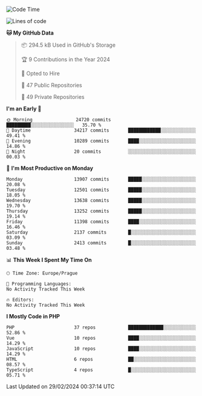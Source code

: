 <!--START_SECTION:waka-->
![Code Time](http://img.shields.io/badge/Code%20Time-1%2C583%20hrs%2058%20mins-blue)

![Lines of code](https://img.shields.io/badge/From%20Hello%20World%20I%27ve%20Written-21.8%20million%20lines%20of%20code-blue)

**🐱 My GitHub Data** 

> 📦 294.5 kB Used in GitHub's Storage 
 > 
> 🏆 9 Contributions in the Year 2024
 > 
> 💼 Opted to Hire
 > 
> 📜 47 Public Repositories 
 > 
> 🔑 49 Private Repositories 
 > 
**I'm an Early 🐤** 

```text
🌞 Morning                24720 commits       █████████░░░░░░░░░░░░░░░░   35.70 % 
🌆 Daytime                34217 commits       ████████████░░░░░░░░░░░░░   49.41 % 
🌃 Evening                10289 commits       ████░░░░░░░░░░░░░░░░░░░░░   14.86 % 
🌙 Night                  20 commits          ░░░░░░░░░░░░░░░░░░░░░░░░░   00.03 % 
```
📅 **I'm Most Productive on Monday** 

```text
Monday                   13907 commits       █████░░░░░░░░░░░░░░░░░░░░   20.08 % 
Tuesday                  12501 commits       █████░░░░░░░░░░░░░░░░░░░░   18.05 % 
Wednesday                13638 commits       █████░░░░░░░░░░░░░░░░░░░░   19.70 % 
Thursday                 13252 commits       █████░░░░░░░░░░░░░░░░░░░░   19.14 % 
Friday                   11398 commits       ████░░░░░░░░░░░░░░░░░░░░░   16.46 % 
Saturday                 2137 commits        █░░░░░░░░░░░░░░░░░░░░░░░░   03.09 % 
Sunday                   2413 commits        █░░░░░░░░░░░░░░░░░░░░░░░░   03.48 % 
```


📊 **This Week I Spent My Time On** 

```text
🕑︎ Time Zone: Europe/Prague

💬 Programming Languages: 
No Activity Tracked This Week

🔥 Editors: 
No Activity Tracked This Week
```

**I Mostly Code in PHP** 

```text
PHP                      37 repos            █████████████░░░░░░░░░░░░   52.86 % 
Vue                      10 repos            ████░░░░░░░░░░░░░░░░░░░░░   14.29 % 
JavaScript               10 repos            ████░░░░░░░░░░░░░░░░░░░░░   14.29 % 
HTML                     6 repos             ██░░░░░░░░░░░░░░░░░░░░░░░   08.57 % 
TypeScript               4 repos             █░░░░░░░░░░░░░░░░░░░░░░░░   05.71 % 
```




 Last Updated on 29/02/2024 00:37:14 UTC
<!--END_SECTION:waka-->
<!--
**AlexKratky/AlexKratky** is a ✨ _special_ ✨ repository because its `README.md` (this file) appears on your GitHub profile.

Here are some ideas to get you started:

- 🔭 I’m currently working on ...
- 🌱 I’m currently learning ...
- 👯 I’m looking to collaborate on ...
- 🤔 I’m looking for help with ...
- 💬 Ask me about ...
- 📫 How to reach me: ...
- 😄 Pronouns: ...
- ⚡ Fun fact: ...
-->

